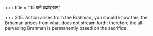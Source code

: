 +++
title = "15 कर्म ब्रह्मोद्भवम्"

+++
3.15. Action arises from the Brahman, you should know this; the Brhaman
arises from what does not stream forth; therefore the all-pervading
Brahman is permanently based on the sacrifice.
